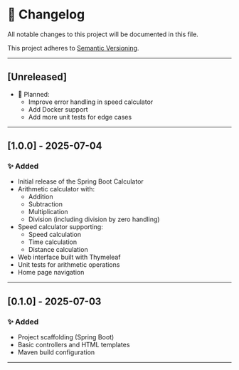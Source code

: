 # 📜 Changelog

All notable changes to this project will be documented in this file.

This project adheres to [Semantic Versioning](https://semver.org/).

---

## [Unreleased]
- 🚀 Planned:
  - Improve error handling in speed calculator
  - Add Docker support
  - Add more unit tests for edge cases

---

## [1.0.0] - 2025-07-04

### ✨ Added
- Initial release of the Spring Boot Calculator
- Arithmetic calculator with:
  - Addition
  - Subtraction
  - Multiplication
  - Division (including division by zero handling)
- Speed calculator supporting:
  - Speed calculation
  - Time calculation
  - Distance calculation
- Web interface built with Thymeleaf
- Unit tests for arithmetic operations
- Home page navigation

---

## [0.1.0] - 2025-07-03

### ✨ Added
- Project scaffolding (Spring Boot)
- Basic controllers and HTML templates
- Maven build configuration

---
